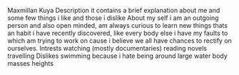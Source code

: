 Maxmillan Kuya
Description
it contains a brief explanation about me and some few things i like and those i dislike
About my self
i am an outgoing person and also open minded, am always curious to learn new things thats an habit i have recently discovered, like every body else i have my faults to which am trying to work on cause i believe we all have chances to rectify on ourselves. 
Intrests
watching (mostly documentaries)
reading novels
travelling
Dislikes
swimming because i hate being around large water body masses
heights
